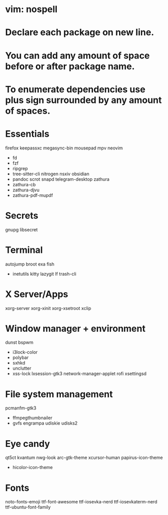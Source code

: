 # vim: nospell
# Declare each package on new line.
# You can add any amount of space before or after package name.
# To enumerate dependencies use plus sign surrounded by any amount of spaces.

# Essentials
firefox
keepassxc
megasync-bin
mousepad
mpv
neovim
 + fd
 + fzf
 + ripgrep
 + tree-sitter-cli
nitrogen
nsxiv
obsidian
 + pandoc
scrot
snapd
telegram-desktop
zathura
 + zathura-cb
 + zathura-djvu
 + zathura-pdf-mupdf

# Secrets
gnupg
libsecret

# Terminal
autojump
broot
exa
fish
 + inetutils
kitty
lazygit
lf
trash-cli

# X Server/Apps
xorg-server
xorg-xinit
xorg-xsetroot
xclip

# Window manager + environment
dunst
bspwm
 + i3lock-color
 + polybar
 + sxhkd
 + unclutter
 + xss-lock
lxsession-gtk3
network-manager-applet
rofi
xsettingsd

# File system management
pcmanfm-gtk3
 + ffmpegthumbnailer
 + gvfs
engrampa
udiskie
udisks2

# Eye candy
qt5ct
kvantum
nwg-look
arc-gtk-theme
xcursor-human
papirus-icon-theme
 + hicolor-icon-theme

# Fonts
noto-fonts-emoji
ttf-font-awesome
ttf-iosevka-nerd
ttf-iosevkaterm-nerd
ttf-ubuntu-font-family

